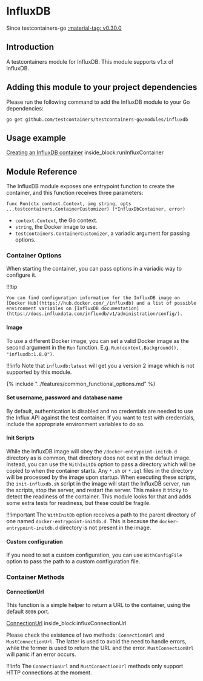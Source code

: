 # InfluxDB

Since testcontainers-go <a href="https://github.com/testcontainers/testcontainers-go/releases/tag/v0.30.0"><span class="tc-version">:material-tag: v0.30.0</span></a>

## Introduction

A testcontainers module for InfluxDB.  This module supports v1.x of InfluxDB.   

## Adding this module to your project dependencies

Please run the following command to add the InfluxDB module to your Go dependencies:

```
go get github.com/testcontainers/testcontainers-go/modules/influxdb
```

## Usage example

<!--codeinclude--> 
[Creating an InfluxDB container](../../modules/influxdb/examples_test.go) inside_block:runInfluxContainer
<!--/codeinclude-->

## Module Reference

The InfluxDB module exposes one entrypoint function to create the container, and this function receives three parameters:

```golang
func Run(ctx context.Context, img string, opts ...testcontainers.ContainerCustomizer) (*InfluxDbContainer, error)
```

- `context.Context`, the Go context.
- `string`, the Docker image to use.
- `testcontainers.ContainerCustomizer`, a variadic argument for passing options.

### Container Options

When starting the container, you can pass options in a variadic way to configure it.

!!!tip

    You can find configuration information for the InfluxDB image on [Docker Hub](https://hub.docker.com/_/influxdb) and a list of possible 
    environment variables on [InfluxDB documentation](https://docs.influxdata.com/influxdb/v1/administration/config/).

#### Image

To use a different Docker image, you can set a valid Docker image as the second argument in the `Run` function.
E.g. `Run(context.Background(), "influxdb:1.8.0")`.

!!!info
    Note that `influxdb:latest` will get you a version 2 image which is not supported by this module.

{% include "../features/common_functional_options.md" %}

#### Set username, password and database name

By default, authentication is disabled and no credentials are needed to use the Influx API against the test container.
If you want to test with credentials, include the appropriate environment variables to do so.

#### Init Scripts

While the InfluxDB image will obey the `/docker-entrypoint-initdb.d` directory as is common, that directory does not
exist in the default image. Instead, you can use the `WithInitDb` option to pass a directory which will be copied to
when the container starts. Any `*.sh` or `*.iql` files in the directory will be processed by the image upon startup.
When executing these scripts, the `init-influxdb.sh` script in the image will start the InfluxDB server, run the
scripts, stop the server, and restart the server.  This makes it tricky to detect the readiness of the container.
This module looks for that and adds some extra tests for readiness, but these could be fragile.

!!!important
    The `WithInitDb` option receives a path to the parent directory of one named `docker-entrypoint-initdb.d`. This is
    because the `docker-entrypoint-initdb.d` directory is not present in the image.

#### Custom configuration

If you need to set a custom configuration, you can use `WithConfigFile` option to pass the path to a custom configuration file.

### Container Methods

#### ConnectionUrl

This function is a simple helper to return a URL to the container, using the default `8086` port.

<!--codeinclude-->
[ConnectionUrl](../../modules/influxdb/influxdb_test.go) inside_block:influxConnectionUrl
<!--/codeinclude-->

Please check the existence of two methods: `ConnectionUrl` and `MustConnectionUrl`. The latter is used to avoid the need to handle errors,
while the former is used to return the URL and the error. `MustConnectionUrl` will panic if an error occurs.

!!!info
    The `ConnectionUrl` and `MustConnectionUrl` methods only support HTTP connections at the moment.
